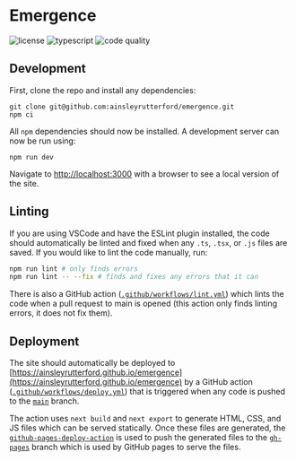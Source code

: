 # Emergence

![license](https://img.shields.io/github/license/ainsleyrutterford/emergence?label=License)
![typescript](https://img.shields.io/github/languages/top/ainsleyrutterford/emergence?label=TypeScript)
![code quality](https://img.shields.io/codefactor/grade/github/ainsleyrutterford/emergence?label=Code%20Quality)

## Development

First, clone the repo and install any dependencies:

```
git clone git@github.com:ainsleyrutterford/emergence.git
npm ci
```

All `npm` dependencies should now be installed. A development server can now be run using:

```
npm run dev
```

Navigate to [http://localhost:3000](http://localhost:3000) with a browser to see a local version of the site.

## Linting

If you are using VSCode and have the ESLint plugin installed, the code should automatically be linted and fixed when any `.ts`, `.tsx`, or `.js` files are saved. If you would like to lint the code manually, run:

```bash
npm run lint # only finds errors
npm run lint -- --fix # finds and fixes any errors that it can
```

There is also a GitHub action ([`.github/workflows/lint.yml`](.github/workflows/lint.yml)) which lints the code when a pull request to main is opened (this action only finds linting errors, it does not fix them).

## Deployment

The site should automatically be deployed to [https://ainsleyrutterford.github.io/emergence](https://ainsleyrutterford.github.io/emergence) by a GitHub action ([`.github/workflows/deploy.yml`](.github/workflows/deploy.yml)) that is triggered when any code is pushed to the [`main`](https://github.com/ainsleyrutterford/emergence/tree/main) branch.

The action uses `next build` and `next export` to generate HTML, CSS, and JS files which can be served statically. Once these files are generated, the [`github-pages-deploy-action`](https://github.com/JamesIves/github-pages-deploy-action) is used to push the generated files to the [`gh-pages`](https://github.com/ainsleyrutterford/emergence/tree/gh-pages) branch which is used by GitHub pages to serve the files.
